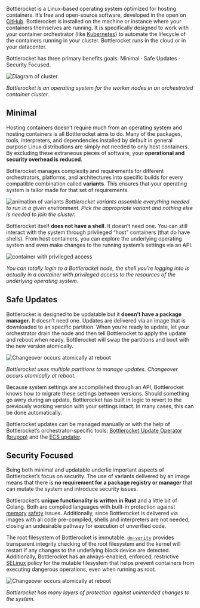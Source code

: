 Bottlerocket is a Linux-based operating system optimized for hosting containers. It’s free and open-source software, developed in the open on [GitHub](https://github.com/bottlerocket-os). Bottlerocket is installed on the machine or instance where your containers themselves are running. It is specifically designed to work with your container orchestrator (like [Kubernetes](https://kubernetes.io/)) to automate the lifecycle of the containers running in your cluster. Bottlerocket runs in the cloud or in your datacenter.

Bottlerocket has three primary benefits goals: Minimal · Safe Updates · Security Focused.

![Diagram of cluster](/assets/homepage/bottlerocket-cluster.png)

*Bottlerocket is an operating system for the worker nodes in an orchestrated container cluster.*


## Minimal

Hosting containers doesn’t require much from an operating system and hosting containers is all Bottlerocket aims to do. Many of the packages, tools, interpreters, and dependencies installed by default in general purpose Linux distributions are simply not needed to only host containers. By excluding these extraneous pieces of software, your **operational and security overhead is reduced**. 

Bottlerocket manages complexity and requirements for different orchestrators, platforms, and architectures into specific builds for every compatible combination called **variants**. This ensures that your operating system is tailor made for that set of requirements.

![animation of variants](/assets/homepage/variant-animation.gif)
*Bottlerocket variants assemble everything needed to run in a given environment. Pick the appropriate variant and nothing else is needed to join the cluster.*

Bottlerocket itself **does not have a shell**. It doesn’t need one. You can still interact with the system through privileged “host” containers (that do have shells). From host containers, you can explore the underlying operating system and even make changes to the running system’s settings via an API. 

![container with privileged access](/assets/homepage/priv-container.png)

*You can totally login to a Bottlerocket node, the shell you’re logging into is actually in a container with privileged access to the resources of the underlying operating system.* 


## Safe Updates

Bottlerocket is designed to be updatable but it **doesn’t have a package manager.** It doesn’t need one. Updates are delivered via an image that is downloaded to an specific partition. When you’re ready to update, let your orchestrator drain the node and then tell Bottlerocket to apply the update and reboot when ready. Bottlerocket will swap the partitions and boot with the new version atomically.

![Changeover occurs atomically at reboot](/assets/homepage/update.png)

*Bottlerocket uses multiple partitions to manage updates. Changeover occurs atomically at reboot.* 

Because system settings are accomplished through an API, Bottlerocket knows how to migrate these settings between versions. Should something go awry during an update, Bottlerocket has built in logic to revert to the previously working version with your settings intact. In many cases, this can be done automatically.

Bottlerocket updates can be managed manually or with the help of Bottlerocket’s orchestrator-specific tools: [Bottlerocket Update Operator (brupop)](https://github.com/bottlerocket-os/bottlerocket-update-operator) and the [ECS updater](https://github.com/bottlerocket-os/bottlerocket-ecs-updater).


## Security Focused

Being both minimal and updatable underlie important aspects of Bottlerocket’s focus on security. The use of variants delivered by an image means that there is **no requirement for a package registry or manager** that can mutate the system and introduce security issues. 

Bottlerocket’s **unique functionality is written in Rust** and a little bit of Golang. Both are compiled languages with built-in protection against [memory](https://hacks.mozilla.org/2019/01/fearless-security-memory-safety/) [safety](https://media.defense.gov/2022/Nov/10/2003112742/-1/-1/0/CSI_SOFTWARE_MEMORY_SAFETY.PDF) issues. Additionally, since Bottlerocket is delivered via images with all code pre-compiled, shells and interpreters are not needed, closing an undesirable pathway for execution of unverified code.

The root filesystem of Bottlerocket is immutable. [`dm-verity`](https://docs.kernel.org/admin-guide/device-mapper/verity.html) provides transparent integrity checking of the root filesystem and the kernel will restart if any changes to the underlying block device are detected. Additionally, Bottlerocket has an always-enabled, enforced, restrictive [SELinux](https://selinuxproject.org/page/Main_Page) policy for the mutable filesystem that helps prevent containers from executing dangerous operations, even when running as root.


![Changeover occurs atomically at reboot](/assets/homepage/selinux-dmverity.png)

*Bottlerocket has many layers of protection against unintended changes to the system.*


